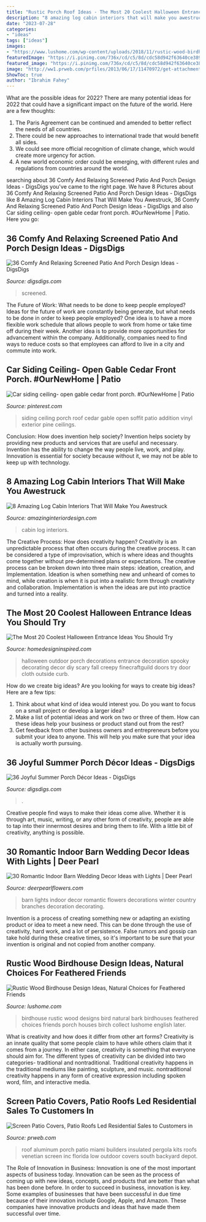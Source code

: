 ```yaml
---
title: "Rustic Porch Roof Ideas - The Most 20 Coolest Halloween Entrance Ideas You Should Try"
description: "8 amazing log cabin interiors that will make you awestruck"
date: "2023-07-28"
categories:
- "ideas"
tags: ["ideas"]
images:
- "https://www.lushome.com/wp-content/uploads/2018/11/rustic-wood-birdhouse-designs-17.jpg"
featuredImage: "https://i.pinimg.com/736x/cd/c5/8d/cdc58d942f63640ce389d6fe669f7984--garage-addition-future-house.jpg"
featured_image: "https://i.pinimg.com/736x/cd/c5/8d/cdc58d942f63640ce389d6fe669f7984--garage-addition-future-house.jpg"
image: "http://ww1.prweb.com/prfiles/2013/06/17/11470972/get-attachment.aspx.jpeg"
ShowToc: true
author: "Ibrahim Fahey"
---
```



What are the possible ideas for 2022?
There are many potential ideas for 2022 that could have a significant impact on the future of the world. Here are a few thoughts: 
1. The Paris Agreement can be continued and amended to better reflect the needs of all countries. 
2. There could be new approaches to international trade that would benefit all sides. 
3. We could see more official recognition of climate change, which would create more urgency for action. 
4. A new world economic order could be emerging, with different rules and regulations from countries around the world. 

	

		
searching about 36 Comfy And Relaxing Screened Patio And Porch Design Ideas - DigsDigs you've came to the right page. We have 8 Pictures about 36 Comfy And Relaxing Screened Patio And Porch Design Ideas - DigsDigs like 8 Amazing Log Cabin Interiors That Will Make You Awestruck, 36 Comfy And Relaxing Screened Patio And Porch Design Ideas - DigsDigs and also Car siding ceiling- open gable cedar front porch. #OurNewHome | Patio. Here you go:
		
    
## 36 Comfy And Relaxing Screened Patio And Porch Design Ideas - DigsDigs

<img loading=lazy src="https://www.digsdigs.com/photos/comfy-and-relaxing-screened-patio-design-ideas-28.jpg" onerror="this.onerror=null;this.src='https://tse2.mm.bing.net/th?id=OIP.2FhbiMPDSPXK6OxQRUXODAHaLH&amp;pid=15.1';" alt="36 Comfy And Relaxing Screened Patio And Porch Design Ideas - DigsDigs">

_Source: digsdigs.com_

>screened. 

	

The Future of Work: What needs to be done to keep people employed?
Ideas for the future of work are constantly being generate, but what needs to be done in order to keep people employed? One idea is to have a more flexible work schedule that allows people to work from home or take time off during their week. Another idea is to provide more opportunities for advancement within the company. Additionally, companies need to find ways to reduce costs so that employees can afford to live in a city and commute into work.

    
## Car Siding Ceiling- Open Gable Cedar Front Porch. #OurNewHome | Patio

<img loading=lazy src="https://i.pinimg.com/736x/cd/c5/8d/cdc58d942f63640ce389d6fe669f7984--garage-addition-future-house.jpg" onerror="this.onerror=null;this.src='https://tse4.mm.bing.net/th?id=OIP.zZ99xJYBfRx1Jvw8iPJshQHaJ3&amp;pid=15.1';" alt="Car siding ceiling- open gable cedar front porch. #OurNewHome | Patio">

_Source: pinterest.com_

>siding ceiling porch roof cedar gable open soffit patio addition vinyl exterior pine ceilings. 

	

Conclusion: How does invention help society?
Invention helps society by providing new products and services that are useful and necessary. Invention has the ability to change the way people live, work, and play. Innovation is essential for society because without it, we may not be able to keep up with technology.

    
## 8 Amazing Log Cabin Interiors That Will Make You Awestruck

<img loading=lazy src="https://www.amazinginteriordesign.com/wp-content/uploads/2014/07/fi56.jpg" onerror="this.onerror=null;this.src='https://tse3.mm.bing.net/th?id=OIP.nvsJL4vxeKk85sPG4GALagHaLG&amp;pid=15.1';" alt="8 Amazing Log Cabin Interiors That Will Make You Awestruck">

_Source: amazinginteriordesign.com_

>cabin log interiors. 

	

The Creative Process: How does creativity happen?
Creativity is an unpredictable process that often occurs during the creative process. It can be considered a type of improvisation, which is where ideas and thoughts come together without pre-determined plans or expectations. The creative process can be broken down into three main steps: ideation, creation, and Implementation. Ideation is when something new and unheard of comes to mind, while creation is when it is put into a realistic form through creativity and collaboration. Implementation is when the ideas are put into practice and turned into a reality.

    
## The Most 20 Coolest Halloween Entrance Ideas You Should Try

<img loading=lazy src="http://www.homedesigninspired.com/wp-content/uploads/2017/10/halloween-entrance-decorating-ideas-13.jpg" onerror="this.onerror=null;this.src='https://tse2.mm.bing.net/th?id=OIP.fRw9FBUAsMyblsRtSTpPvgHaJ6&amp;pid=15.1';" alt="The Most 20 Coolest Halloween Entrance Ideas You Should Try">

_Source: homedesigninspired.com_

>halloween outdoor porch decorations entrance decoration spooky decorating decor diy scary fall creepy finecraftguild doors try door cloth outside curb. 

	

How do we create big ideas?
Are you looking for ways to create big ideas? Here are a few tips:
1. Think about what kind of idea would interest you. Do you want to focus on a small project or develop a larger idea?
2. Make a list of potential ideas and work on two or three of them. How can these ideas help your business or product stand out from the rest?
3. Get feedback from other business owners and entrepreneurs before you submit your idea to anyone. This will help you make sure that your idea is actually worth pursuing.

    
## 36 Joyful Summer Porch Décor Ideas - DigsDigs

<img loading=lazy src="https://www.digsdigs.com/photos/joyful-summer-porch-decor-ideas-33.jpg" onerror="this.onerror=null;this.src='https://tse1.mm.bing.net/th?id=OIP.rGztzf3oE1cAK_uHscaOKAHaJ4&amp;pid=15.1';" alt="36 Joyful Summer Porch Décor Ideas - DigsDigs">

_Source: digsdigs.com_

>. 

	

Creative people find ways to make their ideas come alive. Whether it is through art, music, writing, or any other form of creativity, people are able to tap into their innermost desires and bring them to life. With a little bit of creativity, anything is possible.

    
## 30 Romantic Indoor Barn Wedding Decor Ideas With Lights | Deer Pearl

<img loading=lazy src="http://www.deerpearlflowers.com/wp-content/uploads/2015/08/indoor-winter-barn-wedding-ideas-with-lights.jpg" onerror="this.onerror=null;this.src='https://tse2.mm.bing.net/th?id=OIP.Mf8PZudjGnmSGgZETOTvJwHaLJ&amp;pid=15.1';" alt="30 Romantic Indoor Barn Wedding Decor Ideas with Lights | Deer Pearl">

_Source: deerpearlflowers.com_

>barn lights indoor decor romantic flowers decorations winter country branches decoration decorating. 

	

Invention is a process of creating something new or adapting an existing product or idea to meet a new need. This can be done through the use of creativity, hard work, and a lot of persistence. False rumors and gossip can take hold during these creative times, so it's important to be sure that your invention is original and not copied from another company.

    
## Rustic Wood Birdhouse Design Ideas, Natural Choices For Feathered Friends

<img loading=lazy src="https://www.lushome.com/wp-content/uploads/2018/11/rustic-wood-birdhouse-designs-17.jpg" onerror="this.onerror=null;this.src='https://tse4.mm.bing.net/th?id=OIP.reLUBDmfWEoCuS1zYqsv7gHaJ8&amp;pid=15.1';" alt="Rustic Wood Birdhouse Design Ideas, Natural Choices for Feathered Friends">

_Source: lushome.com_

>birdhouse rustic wood designs bird natural bark birdhouses feathered choices friends porch houses birch collect lushome english later. 

	

What is creativity and how does it differ from other art forms?
Creativity is an innate quality that some people claim to have while others claim that it comes from a journey. In either case, creativity is something that everyone should aim for. The different types of creativity can be divided into two categories- traditional and nontraditional. Traditional creativity happens in the traditional mediums like painting, sculpture, and music. nontraditional creativity happens in any form of creative expression including spoken word, film, and interactive media.

    
## Screen Patio Covers, Patio Roofs Led Residential Sales To Customers In

<img loading=lazy src="http://ww1.prweb.com/prfiles/2013/06/17/11470972/get-attachment.aspx.jpeg" onerror="this.onerror=null;this.src='https://tse3.mm.bing.net/th?id=OIP.RlxYtzqwqthToOR3En7MSgHaHN&amp;pid=15.1';" alt="Screen Patio Covers, Patio Roofs Led Residential Sales to Customers in">

_Source: prweb.com_

>roof aluminum porch patio miami builders insulated pergola kits roofs venetian screen inc florida low outdoor covers south backyard depot. 

	

The Role of Innovation in Business:
Innovation is one of the most important aspects of business today. Innovation can be seen as the process of coming up with new ideas, concepts, and products that are better than what has been done before. In order to succeed in business, innovation is key. Some examples of businesses that have been successful in due time because of their innovation include Google, Apple, and Amazon. These companies have innovative products and ideas that have made them successful over time.

